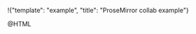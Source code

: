 !{"template": "example", "title": "ProseMirror collab example"}

<!-- # Collaborate

The editor below talks to a simple server-side service to allow
real-time [collaborative
editing](http://marijnhaverbeke.nl/blog/collaborative-editing.html).
Everybody connected to a given document sees the same document, and
has their changes sent over to other people working on the
document.

The demo also (crudely) shows how ProseMirror can be used to implement
something like out-of-line annotations. If you select text and click
the speech bubble icon in the menu, you'll be prompted to enter an
annotation. These are synced to other users and show up as text with
yellow background. Put the cursor in an annotation to see what it
says.

You can find the code for this
[here](https://github.com/ProseMirror/website/tree/master/src/collab/).

**Disclaimer:** Since this demo is open for everybody, you might run
into people typing stupid, mean, and disgusting things. Since I'm not
going to be able to moderate this, I recommend just hitting delete. -->

@HTML
